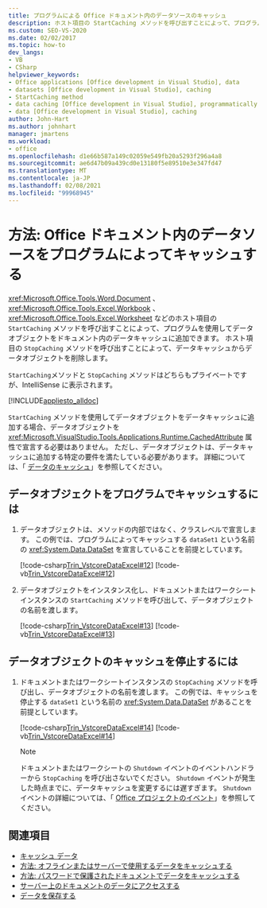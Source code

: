 ```yaml
---
title: プログラムによる Office ドキュメント内のデータソースのキャッシュ
description: ホスト項目の StartCaching メソッドを呼び出すことによって、プログラムを使用してデータオブジェクトをドキュメント内のデータキャッシュに追加する方法について説明します。
ms.custom: SEO-VS-2020
ms.date: 02/02/2017
ms.topic: how-to
dev_langs:
- VB
- CSharp
helpviewer_keywords:
- Office applications [Office development in Visual Studio], data
- datasets [Office development in Visual Studio], caching
- StartCaching method
- data caching [Office development in Visual Studio], programmatically
- data [Office development in Visual Studio], caching
author: John-Hart
ms.author: johnhart
manager: jmartens
ms.workload:
- office
ms.openlocfilehash: d1e66b587a149c02059e549fb20a5293f296a4a8
ms.sourcegitcommit: ae6d47b09a439cd0e13180f5e89510e3e347fd47
ms.translationtype: MT
ms.contentlocale: ja-JP
ms.lasthandoff: 02/08/2021
ms.locfileid: "99968945"
---
```

# <a name="how-to-programmatically-cache-a-data-source-in-an-office-document"></a>方法: Office ドキュメント内のデータソースをプログラムによってキャッシュする
 <xref:Microsoft.Office.Tools.Word.Document> 、 <xref:Microsoft.Office.Tools.Excel.Workbook> 、 <xref:Microsoft.Office.Tools.Excel.Worksheet> などのホスト項目の `StartCaching` メソッドを呼び出すことによって、プログラムを使用してデータオブジェクトをドキュメント内のデータキャッシュに追加できます。 ホスト項目の `StopCaching` メソッドを呼び出すことによって、データキャッシュからデータオブジェクトを削除します。

 `StartCaching`メソッドと `StopCaching` メソッドはどちらもプライベートですが、IntelliSense に表示されます。

 [!INCLUDE[appliesto_alldoc](../vsto/includes/appliesto-alldoc-md.md)]

 `StartCaching` メソッドを使用してデータオブジェクトをデータキャッシュに追加する場合、データオブジェクトを <xref:Microsoft.VisualStudio.Tools.Applications.Runtime.CachedAttribute> 属性で宣言する必要はありません。 ただし、データオブジェクトは、データキャッシュに追加する特定の要件を満たしている必要があります。 詳細については、「 [データのキャッシュ](../vsto/caching-data.md)」を参照してください。

## <a name="to-programmatically-cache-a-data-object"></a>データオブジェクトをプログラムでキャッシュするには

1. データオブジェクトは、メソッドの内部ではなく、クラスレベルで宣言します。 この例では、プログラムによってキャッシュする `dataSet1` という名前の <xref:System.Data.DataSet> を宣言していることを前提としています。

     [!code-csharp[Trin_VstcoreDataExcel#12](../vsto/codesnippet/CSharp/Trin_VstcoreDataExcelCS/Sheet1.cs#12)]
     [!code-vb[Trin_VstcoreDataExcel#12](../vsto/codesnippet/VisualBasic/Trin_VstcoreDataExcelVB/Sheet1.vb#12)]

2. データオブジェクトをインスタンス化し、ドキュメントまたはワークシートインスタンスの `StartCaching` メソッドを呼び出して、データオブジェクトの名前を渡します。

     [!code-csharp[Trin_VstcoreDataExcel#13](../vsto/codesnippet/CSharp/Trin_VstcoreDataExcelCS/Sheet1.cs#13)]
     [!code-vb[Trin_VstcoreDataExcel#13](../vsto/codesnippet/VisualBasic/Trin_VstcoreDataExcelVB/Sheet1.vb#13)]

## <a name="to-stop-caching-a-data-object"></a>データオブジェクトのキャッシュを停止するには

1. ドキュメントまたはワークシートインスタンスの `StopCaching` メソッドを呼び出し、データオブジェクトの名前を渡します。 この例では、キャッシュを停止する `dataSet1` という名前の <xref:System.Data.DataSet> があることを前提としています。

     [!code-csharp[Trin_VstcoreDataExcel#14](../vsto/codesnippet/CSharp/Trin_VstcoreDataExcelCS/Sheet1.cs#14)]
     [!code-vb[Trin_VstcoreDataExcel#14](../vsto/codesnippet/VisualBasic/Trin_VstcoreDataExcelVB/Sheet1.vb#14)]

    > [!NOTE]
    > ドキュメントまたはワークシートの `Shutdown` イベントのイベントハンドラーから `StopCaching` を呼び出さないでください。 `Shutdown` イベントが発生した時点までに、データキャッシュを変更するには遅すぎます。 `Shutdown` イベントの詳細については、「 [Office プロジェクトのイベント](../vsto/events-in-office-projects.md)」を参照してください。

## <a name="see-also"></a>関連項目

- [キャッシュ データ](../vsto/caching-data.md)
- [方法: オフラインまたはサーバーで使用するデータをキャッシュする](../vsto/how-to-cache-data-for-use-offline-or-on-a-server.md)
- [方法: パスワードで保護されたドキュメントでデータをキャッシュする](../vsto/how-to-cache-data-in-a-password-protected-document.md)
- [サーバー上のドキュメントのデータにアクセスする](../vsto/accessing-data-in-documents-on-the-server.md)
- [データを保存する](../data-tools/save-data-back-to-the-database.md)
